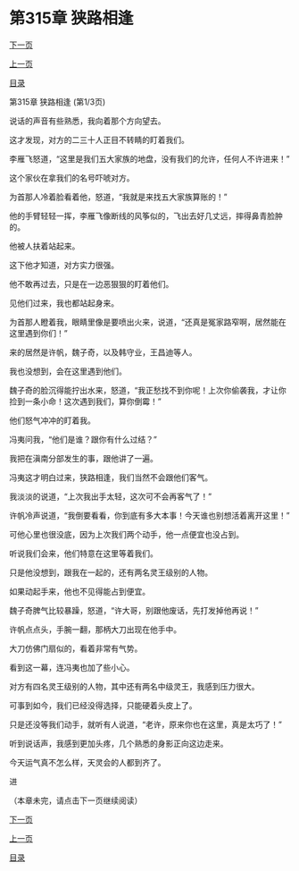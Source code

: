 <h1>第315章   狭路相逢</h1>
            <div><p><a href="./0943_%E7%AC%AC315%E7%AB%A0_%E7%8B%AD%E8%B7%AF%E7%9B%B8%E9%80%A2.md">下一页</a></p><p><a href="./0941_%E7%AC%AC314%E7%AB%A0_%E7%82%AE%E7%81%B0.md">上一页</a></p><p><a href="../">目录</a></p></div>
            <div><p>第315章   狭路相逢 (第1/3页)</p><p>说话的声音有些熟悉，我向着那个方向望去。</p><p>这才发现，对方的二三十人正目不转睛的盯着我们。</p><p>李雁飞怒道，“这里是我们五大家族的地盘，没有我们的允许，任何人不许进来！”</p><p>这个家伙在拿我们的名号吓唬对方。</p><p>为首那人冷着脸看着他，怒道，“我就是来找五大家族算账的！”</p><p>他的手臂轻轻一挥，李雁飞像断线的风筝似的，飞出去好几丈远，摔得鼻青脸肿的。</p><p>他被人扶着站起来。</p><p>这下他才知道，对方实力很强。</p><p>他不敢再过去，只是在一边恶狠狠的盯着他们。</p><p>见他们过来，我也都站起身来。</p><p>为首那人瞪着我，眼睛里像是要喷出火来，说道，“还真是冤家路窄啊，居然能在这里遇到你们！”</p><p>来的居然是许帆，魏子奇，以及韩守业，王昌迪等人。</p><p>我也没想到，会在这里遇到他们。</p><p>魏子奇的脸沉得能拧出水来，怒道，“我正愁找不到你呢！上次你偷袭我，才让你捡到一条小命！这次遇到我们，算你倒霉！”</p><p>他们怒气冲冲的盯着我。</p><p>冯夷问我，“他们是谁？跟你有什么过结？”</p><p>我把在滇南分部发生的事，跟他讲了一遍。</p><p>冯夷这才明白过来，狭路相逢，我们当然不会跟他们客气。</p><p>我淡淡的说道，“上次我出手太轻，这次可不会再客气了！”</p><p>许帆冷声说道，“我倒要看看，你到底有多大本事！今天谁也别想活着离开这里！”</p><p>可他心里也很没底，因为上次我们两个动手，他一点便宜也没占到。</p><p>听说我们会来，他们特意在这里等着我们。</p><p>只是他没想到，跟我在一起的，还有两名灵王级别的人物。</p><p>如果动起手来，他也不见得能占到便宜。</p><p>魏子奇脾气比较暴躁，怒道，“许大哥，别跟他废话，先打发掉他再说！”</p><p>许帆点点头，手腕一翻，那柄大刀出现在他手中。</p><p>大刀仿佛门扇似的，看着非常有气势。</p><p>看到这一幕，连冯夷也加了些小心。</p><p>对方有四名灵王级别的人物，其中还有两名中级灵王，我感到压力很大。</p><p>可事到如今，我们已经没得选择，只能硬着头皮上了。</p><p>只是还没等我们动手，就听有人说道，“老许，原来你也在这里，真是太巧了！”</p><p>听到说话声，我感到更加头疼，几个熟悉的身影正向这边走来。</p><p>今天运气真不怎么样，天灵会的人都到齐了。</p><p>进</p><p>（本章未完，请点击下一页继续阅读）</p></div>
            <div><p><a href="./0943_%E7%AC%AC315%E7%AB%A0_%E7%8B%AD%E8%B7%AF%E7%9B%B8%E9%80%A2.md">下一页</a></p><p><a href="./0941_%E7%AC%AC314%E7%AB%A0_%E7%82%AE%E7%81%B0.md">上一页</a></p><p><a href="../">目录</a></p></div>
